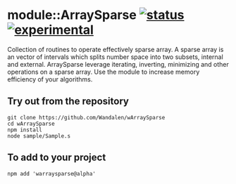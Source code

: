 
# module::ArraySparse [![status](https://github.com/Wandalen/wArraySparse/workflows/publish/badge.svg)](https://github.com/Wandalen/wArraySparse/actions?query=workflow%3Apublish) [![experimental](https://img.shields.io/badge/stability-experimental-orange.svg)](https://github.com/emersion/stability-badges#experimental)

Collection of routines to operate effectively sparse array. A sparse array is an vector of intervals which splits number space into two subsets, internal and external. ArraySparse leverage iterating, inverting, minimizing and other operations on a sparse array. Use the module to increase memory efficiency of your algorithms.

## Try out from the repository
```
git clone https://github.com/Wandalen/wArraySparse
cd wArraySparse
npm install
node sample/Sample.s
```

## To add to your project
```
npm add 'warraysparse@alpha'
```



























































